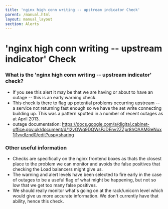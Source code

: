 ```yaml
---
title: 'nginx high conn writing -- upstream indicator Check'
parent: /manual.html
layout: manual_layout
section: Alerts
---
```


# 'nginx high conn writing -- upstream indicator' Check

### What is the 'nginx high conn writing -- upstream indicator' check?

-   If you see this alert it may be that we are having or about to have
    an outage -- this is an early warning check.
-   This check is there to flag up potential problems occurring upstream
    -- a service not returning fast enough so we have the set write
    connecting building up. This was a pattern spotted in a number of
    recent outages as at April 2013.
-   outage documentation:
    <https://docs.google.com/a/digital.cabinet-office.gov.uk/document/d/12vOWq9DQWsPJDEnv2ZZpr8hOAAMGeNux1j1vvdlznd0/edit?usp=sharing>

### Other useful information

-   Checks are specifically on the nginx frontend boxes as thats the
    closest place to the problem we can monitor and avoids the false
    positives that checking the Load balancers might give us.
-   The warning and alert levels have been selected to fire early in the
    case of outages to be a useful flag of what might be happening, but
    not so low that we get too many false positives.
-   We should really monitor what's going on at the rack/unicorn level
    which would give us more accurate information. We don't currently
    have that ability, hence this check.

